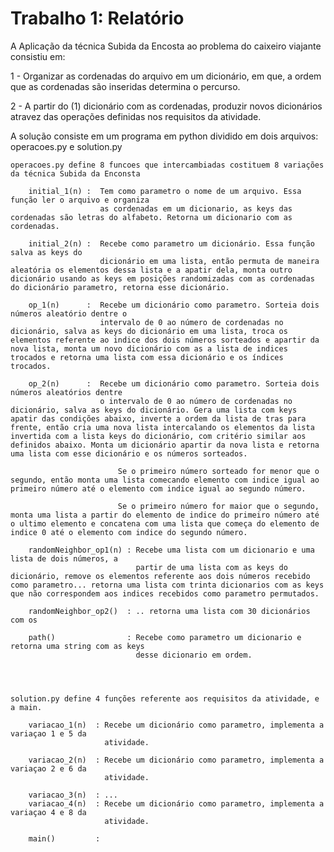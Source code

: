 # Trabalho 1: Relatório

A Aplicação da técnica Subida da Encosta ao problema do caixeiro viajante consistiu em:

1 - Organizar as cordenadas do arquivo em um dicionário, em que, a ordem que as cordenadas são inseridas determina o percurso.

2 - A partir do (1) dicionário com as cordenadas, produzir novos dicionários atravez das operações definidas nos requisitos da atividade.

A solução consiste em um programa em python dividido em dois arquivos: operacoes.py e solution.py

    operacoes.py define 8 funcoes que intercambiadas costituem 8 variações da técnica Subida da Enconsta

        initial_1(n) :  Tem como parametro o nome de um arquivo. Essa função ler o arquivo e organiza
                        as cordenadas em um dicionario, as keys das cordenadas são letras do alfabeto. Retorna um dicionario com as cordenadas.

        initial_2(n) :  Recebe como parametro um dicionário. Essa função salva as keys do 
                        dicionário em uma lista, então permuta de maneira aleatória os elementos dessa lista e a apatir dela, monta outro dicionário usando as keys em posições randomizadas com as cordenadas do dicionário parametro, retorna esse dicionário.
        
        op_1(n)      :  Recebe um dicionário como parametro. Sorteia dois números aleatório dentre o
                        intervalo de 0 ao número de cordenadas no dicionário, salva as keys do dicionário em uma lista, troca os elementos referente ao indice dos dois números sorteados e apartir da nova lista, monta um novo dicionário com as a lista de indices trocados e retorna uma lista com essa dicionário e os índices trocados.
        
        op_2(n)      :  Recebe um dicionário como parametro. Sorteia dois números aleatórios dentre
                        o intervalo de 0 ao número de cordenadas no dicionário, salva as keys do dicionário. Gera uma lista com keys apatir das condições abaixo, inverte a ordem da lista de tras para frente, então cria uma nova lista intercalando os elementos da lista invertida com a lista keys do dicionário, com critério similar aos definidos abaixo. Monta um dicionário apartir da nova lista e retorna uma lista com esse dicionário e os números sorteados.

                            Se o primeiro número sorteado for menor que o segundo, então monta uma lista comecando elemento com indice igual ao primeiro número até o elemento com indice igual ao segundo número.
                            
                            Se o primeiro número for maior que o segundo, monta uma lista a partir do elemento de indice do primeiro número até o ultimo elemento e concatena com uma lista que começa do elemento de indice 0 até o elemento com indice do segundo número.

        randomNeighbor_op1(n) : Recebe uma lista com um dicionario e uma lista de dois números, a
                                partir de uma lista com as keys do dicionário, remove os elementos referente aos dois números recebido como parametro... retorna uma lista com trinta dicionarios com as keys que não correspondem aos indices recebidos como parametro permutados.

        randomNeighbor_op2()  : .. retorna uma lista com 30 dicionários com os
        
        path()                : Recebe como parametro um dicionario e retorna uma string com as keys
                                desse dicionario em ordem.


        

    solution.py define 4 funções referente aos requisitos da atividade, e a main.
        
        variacao_1(n)  : Recebe um dicionário como parametro, implementa a variaçao 1 e 5 da
                         atividade.
        
        variacao_2(n)  : Recebe um dicionário como parametro, implementa a variaçao 2 e 6 da
                         atividade.
                         
        variacao_3(n)  : ...
        variacao_4(n)  : Recebe um dicionário como parametro, implementa a variaçao 4 e 8 da
                         atividade.

        main()         :

